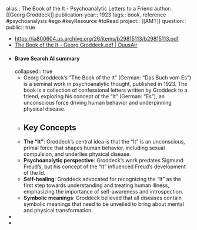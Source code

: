 alias:: The Book of the It - Psychoanalytic Letters to a Friend
author:: [[Georg Groddeck]] 
publication-year:: 1923
tags:: book, reference #psychoanalysis #ego #keyResource #toRead 
project:: [[AMT]]
question::
public:: true

- https://ia800604.us.archive.org/26/items/b29815113/b29815113.pdf
- [The Book of the It - Georg Groddeck.pdf | DuusAir](hook://file/pcaaTaugQ?p=MSBLbm93bGVkZ2UgTGlicmFyaWVzL0FDSU0gJiBJbm5lciBCZWdpbm5lciwgU3Bpcml0dWFsaXR5LCBNeXN0aWNpc20sIE15dGhvbG9neQ==&n=The%20Book%20of%20the%20It%20%2D%20Georg%20Groddeck%2Epdf)
- #### Brave Search AI summary
  collapsed:: true
	- Georg Groddeck’s “The Book of the It” (German: “Das Buch vom Es”) is a seminal work in psychoanalytic thought, published in 1923. The book is a collection of confessional letters written by Groddeck to a friend, exploring his concept of the “It” (German: “Es”), an unconscious force driving human behavior and underpinning physical disease.
	- ## Key Concepts
	- **The “It”**: Groddeck’s central idea is that the “It” is an unconscious, primal force that shapes human behavior, including sexual compulsion, and underlies physical disease.
	- **Psychoanalytic perspective**: Groddeck’s work predates Sigmund Freud’s, but his concept of the “It” influenced Freud’s development of the Id.
	- **Self-healing**: Groddeck advocated for recognizing the “It” as the first step towards understanding and treating human illness, emphasizing the importance of self-awareness and introspection.
	- **Symbolic meanings**: Groddeck believed that all diseases contain symbolic meanings that need to be unveiled to bring about mental and physical transformation.
-
-
